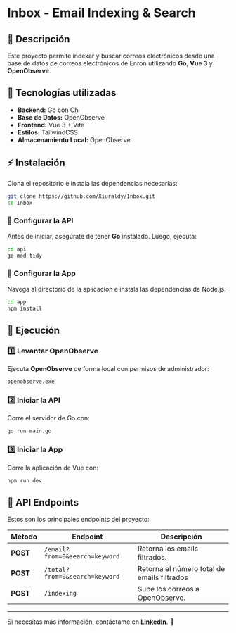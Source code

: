 ﻿# **Inbox - Email Indexing & Search**

## 📌 Descripción

Este proyecto permite indexar y buscar correos electrónicos desde una base de datos de correos electrónicos de Enron utilizando **Go**, **Vue 3** y **OpenObserve**.

## 🚀 Tecnologías utilizadas

- **Backend:** Go con Chi
- **Base de Datos:** OpenObserve
- **Frontend:** Vue 3 + Vite
- **Estilos:** TailwindCSS
- **Almacenamiento Local:** OpenObserve

## ⚡ Instalación

Clona el repositorio e instala las dependencias necesarias:

```sh
git clone https://github.com/Xiuraldy/Inbox.git
cd Inbox
```

### 🔧 Configurar la API

Antes de iniciar, asegúrate de tener **Go** instalado. Luego, ejecuta:

```sh
cd api
go mod tidy
```

### 🔧 Configurar la App

Navega al directorio de la aplicación e instala las dependencias de Node.js:

```sh
cd app
npm install
```

## 🚀 Ejecución

### **1️⃣ Levantar OpenObserve**

Ejecuta **OpenObserve** de forma local con permisos de administrador:

```sh
openobserve.exe
```

### **2️⃣ Iniciar la API**

Corre el servidor de Go con:

```sh
go run main.go
```

### **3️⃣ Iniciar la App**

Corre la aplicación de Vue con:

```sh
npm run dev
```

## 📡 API Endpoints

Estos son los principales endpoints del proyecto:

| Método   | Endpoint                       | Descripción                                 |
| -------- | ------------------------------ | ------------------------------------------- |
| **POST** | `/email?from=0&search=keyword` | Retorna los emails filtrados.               |
| **POST** | `/total?from=0&search=keyword` | Retorna el número total de emails filtrados |
| **POST** | `/indexing`                    | Sube los correos a OpenObserve.             |

---

Si necesitas más información, contáctame en **[LinkedIn](https://www.linkedin.com/in/xiuraldy/)**. 🚀
